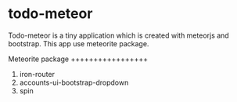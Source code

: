 todo-meteor
===========
Todo-meteor is a tiny application which is created with meteorjs and bootstrap.
This app use meteorite package.

Meteorite package
+++++++++++++++++
1. iron-router
2. accounts-ui-bootstrap-dropdown
3. spin
